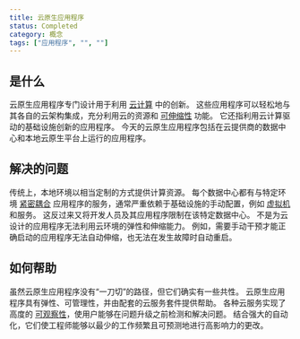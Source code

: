 ```yaml
---
title: 云原生应用程序
status: Completed
category: 概念
tags: ["应用程序", "", ""]
---
```


## 是什么

云原生应用程序专门设计用于利用 [云计算](/zh-cn/cloud-computing/) 中的创新。
这些应用程序可以轻松地与其各自的云架构集成，充分利用云的资源和 [可伸缩性](/zh-cn/scalability/) 功能。
它还指利用云计算驱动的基础设施创新的应用程序。
今天的云原生应用程序包括在云提供商的数据中心和本地云原生平台上运行的应用程序。

## 解决的问题

传统上，本地环境以相当定制的方式提供计算资源。
每个数据中心都有与特定环境 [紧密耦合](/tightly-coupled-architectures/) 应用程序的服务，通常严重依赖于基础设施的手动配置，例如 [虚拟机](/zh-cn/virtual-machine/) 和服务。
这反过来又将开发人员及其应用程序限制在该特定数据中心。
不是为云设计的应用程序无法利用云环境的弹性和伸缩能力。
例如，需要手动干预才能正确启动的应用程序无法自动伸缩，也无法在发生故障时自动重启。

## 如何帮助

虽然云原生应用程序没有“一刀切”的路径，但它们确实有一些共性。
云原生应用程序具有弹性、可管理性，并由配套的云服务套件提供帮助。
各种云服务实现了高度的 [可观察性](/observability/)，使用户能够在问题升级之前检测和解决问题。
结合强大的自动化，它们使工程师能够以最少的工作频繁且可预测地进行高影响力的更改。
